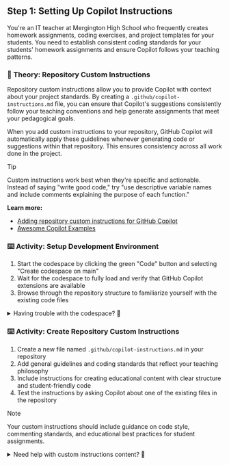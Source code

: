 ## Step 1: Setting Up Copilot Instructions

You're an IT teacher at Mergington High School who frequently creates homework assignments, coding exercises, and project templates for your students. You need to establish consistent coding standards for your students' homework assignments and ensure Copilot follows your teaching patterns.

### 📖 Theory: Repository Custom Instructions

Repository custom instructions allow you to provide Copilot with context about your project standards. By creating a `.github/copilot-instructions.md` file, you can ensure that Copilot's suggestions consistently follow your teaching conventions and help generate assignments that meet your pedagogical goals.

When you add custom instructions to your repository, GitHub Copilot will automatically apply these guidelines whenever generating code or suggestions within that repository. This ensures consistency across all work done in the project.

> [!TIP]
> Custom instructions work best when they're specific and actionable. Instead of saying "write good code," try "use descriptive variable names and include comments explaining the purpose of each function."

**Learn more:**

- [Adding repository custom instructions for GitHub Copilot](https://docs.github.com/en/copilot/how-tos/custom-instructions/adding-repository-custom-instructions-for-github-copilot)
- [Awesome Copilot Examples](https://github.com/github/awesome-copilot)

### ⌨️ Activity: Setup Development Environment

1. Start the codespace by clicking the green "Code" button and selecting "Create codespace on main"
1. Wait for the codespace to fully load and verify that GitHub Copilot extensions are available
1. Browse through the repository structure to familiarize yourself with the existing code files

<details>
<summary>Having trouble with the codespace? 🤷</summary>

If your codespace doesn't start properly:

- Try refreshing the page and clicking "Create codespace" again
- Check that you have GitHub Copilot access enabled in your account settings
- Ensure you're signed in to GitHub with the correct account

</details>

### ⌨️ Activity: Create Repository Custom Instructions

1. Create a new file named `.github/copilot-instructions.md` in your repository
1. Add general guidelines and coding standards that reflect your teaching philosophy
1. Include instructions for creating educational content with clear structure and student-friendly code
1. Test the instructions by asking Copilot about one of the existing files in the repository

> [!NOTE]
> Your custom instructions should include guidance on code style, commenting standards, and educational best practices for student assignments.

<details>
<summary>Need help with custom instructions content? 🤷</summary>

Your `.github/copilot-instructions.md` file might include:

- Coding style preferences (indentation, naming conventions)
- Requirements for comments and documentation
- Educational context (this is for student learning)
- Specific patterns you want followed consistently

</details>
